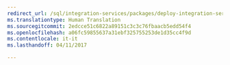 ```yaml
--- 
redirect_url: /sql/integration-services/packages/deploy-integration-services-ssis-projects-and-packages
ms.translationtype: Human Translation
ms.sourcegitcommit: 2edcce51c6822a89151c3c3c76fbaacb5edd54f4
ms.openlocfilehash: a06fc59855637a31ebf325755253de1d35cc4f9d
ms.contentlocale: it-it
ms.lasthandoff: 04/11/2017

--- 
```


